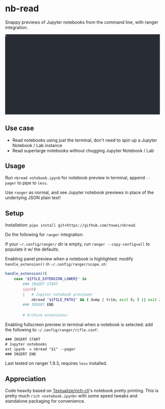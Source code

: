 # nb-read

Snappy previews of Jupyter notebooks from the command line, with ranger integration.

<p align="center">
  <img width="800" src="https://raw.githubusercontent.com/tnwei/nbread/main/nbread-cast.svg">
</p>

## Use case

+ Read notebooks using just the terminal, don't need to spin up a Jupyter Notebook / Lab instance
+ Read superlarge notebooks without chugging Jupyter Notebook / Lab

## Usage

Run `nbread notebook.ipynb` for notebook preview in terminal, append `--pager` to pipe to `less`. 

Use `ranger` as normal, and see Jupyter notebook previews in place of the underlying JSON plain text!

## Setup

Installation: `pipx install git+https://github.com/tnwei/nbread`. 

Do the following for `ranger` integration:

If your `~/.config/ranger/` dir is empty, run `ranger --copy-config=all` to populate it w/ the defaults.

Enabling panel preview when a notebook is highlighted: modify `handle_extension()` in `~/.config/ranger/scope.sh`:

```bash
handle_extension(){
    case "${FILE_EXTENSION_LOWER}" in
        ### INSERT START
        ipynb)
        ¦   # Jupyter notebook previewer
            nbread "${FILE_PATH}" && { dump | trim; exit 5; } || exit 2;;
        ### INSERT END

        # Archive extensions:
```

Enabling fullscreen preview in terminal when a notebook is selected: add the following to `~/.config/ranger/rifle.conf`:

```
### INSERT START
# Jupyter notebooks
ext ipynb  = nbread "$1" --pager
### INSERT END
```

Last tested on ranger 1.9.3, requires `less` installed.

## Appreciation

Code heavily based on [Textualize/rich-cli](https://github.com/Textualize/rich-cli)'s notebook pretty printing. This is pretty much `rich <notebook.ipynb>` with some speed tweaks and standalone packaging for convenience.

